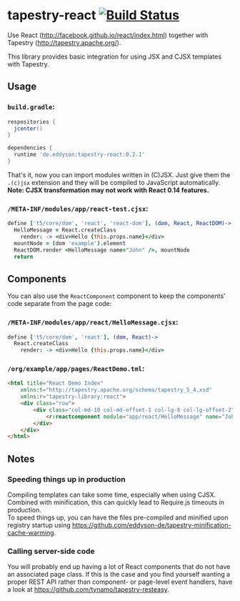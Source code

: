 # tapestry-react [![Build Status](https://travis-ci.org/eddyson-de/tapestry-react.svg?branch=master)](https://travis-ci.org/eddyson-de/tapestry-react)
Use React (http://facebook.github.io/react/index.html) together with Tapestry (http://tapestry.apache.org/).

This library provides basic integration for using JSX and CJSX templates with Tapestry.

## Usage


### `build.gradle`:
```groovy
respositories {
  jcenter()
}

dependencies {
  runtime 'de.eddyson:tapestry-react:0.2.1'
}

```

That's it, now you can import modules written in (C)JSX. Just give them the `.(c)jsx` extension and they will be compiled to JavaScript automatically.  
**Note: CJSX transformation may not work with React 0.14 features.** 

### `/META-INF/modules/app/react-test.cjsx`:
```coffeescript
define ['t5/core/dom', 'react', 'react-dom'], (dom, React, ReactDOM)->
  HelloMessage = React.createClass
    render: -> <div>Hello {this.props.name}</div>
  mountNode = (dom 'example').element
  ReactDOM.render <HelloMessage name="John" />, mountNode
  return
```

## Components
You can also use the `ReactComponent` component to keep the components' code separate from the page code:

### `/META-INF/modules/app/react/HelloMessage.cjsx`:
```coffeescript
define ['t5/core/dom', 'react'], (dom, React)->
  React.createClass
    render: -> <div>Hello {this.props.name}</div>

```

### `/org/example/app/pages/ReactDemo.tml`:
```html
<html title="React Demo Index"
	xmlns:t="http://tapestry.apache.org/schema/tapestry_5_4.xsd"
	xmlns:r="tapestry-library:react">
	<div class="row">
		<div class="col-md-10 col-md-offset-1 col-lg-8 col-lg-offset-2">
			<r:reactcomponent module="app/react/HelloMessage" name="John"/>
		</div>
	</div>
</html>
```
## Notes
### Speeding things up in production
Compiling templates can take some time, especially when using CJSX. Combined with minification, this can quickly lead to Require.js timeouts in production.  
To speed things up, you can have the files pre-compiled and minified upon registry startup using https://github.com/eddyson-de/tapestry-minification-cache-warming.
### Calling server-side code
You will probably end up having a lot of React components that do not have an associated page class. If this is the case and you find yourself wanting a proper REST API rather than component- or page-level event handlers, have a look at https://github.com/tynamo/tapestry-resteasy.
